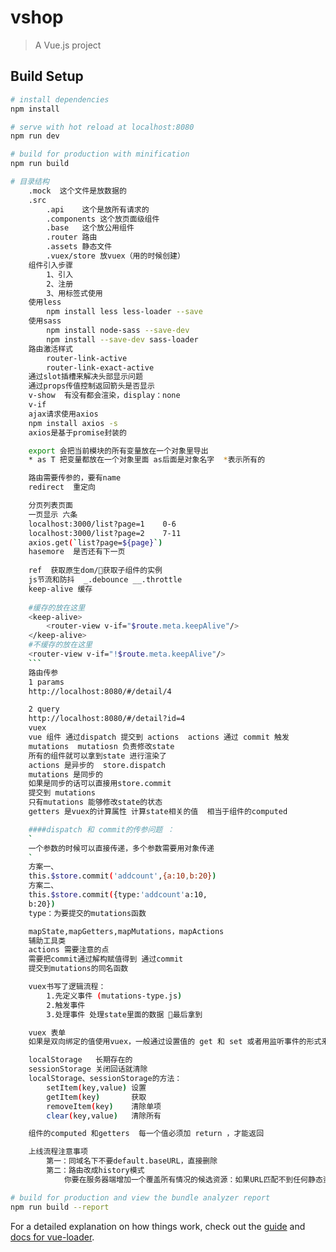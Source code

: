 # vshop

> A Vue.js project

## Build Setup

``` bash
# install dependencies
npm install

# serve with hot reload at localhost:8080
npm run dev

# build for production with minification
npm run build

# 目录结构
    .mock  这个文件是放数据的
    .src   
        .api    这个是放所有请求的
        .components 这个放页面级组件
        .base   这个放公用组件
        .router 路由
        .assets 静态文件
        .vuex/store 放vuex（用的时候创建）
    组件引入步骤
        1、引入
        2、注册
        3、用标签式使用
    使用less
        npm install less less-loader --save
    使用sass
        npm install node-sass --save-dev
        npm install --save-dev sass-loader
    路由激活样式
        router-link-active
        router-link-exact-active
    通过slot插槽来解决头部显示问题
    通过props传值控制返回箭头是否显示
    v-show  有没有都会渲染，display：none
    v-if  
    ajax请求使用axios
    npm install axios -s
    axios是基于promise封装的

    export 会把当前模块的所有变量放在一个对象里导出
    * as T 把变量都放在一个对象里面 as后面是对象名字  *表示所有的

    路由需要传参的，要有name
    redirect  重定向

    分页列表页面
    一页显示 六条
    localhost:3000/list?page=1    0-6
    localhost:3000/list?page=2    7-11
    axios.get(`list?page=${page}`)
    hasemore  是否还有下一页
    
    ref  获取原生dom/获取子组件的实例
    js节流和防抖  _.debounce __.throttle 
    keep-alive 缓存
    
    #缓存的放在这里
    <keep-alive>
        <router-view v-if="$route.meta.keepAlive"/> 
    </keep-alive>
    #不缓存的放在这里
    <router-view v-if="!$route.meta.keepAlive"/> 
    ```
    路由传参  
    1 params 
    http://localhost:8080/#/detail/4

    2 query 
    http://localhost:8080/#/detail?id=4
    vuex    
    vue 组件 通过dispatch 提交到 actions  actions 通过 commit 触发 
    mutations  mutatiosn 负责修改state
    所有的组件就可以拿到state 进行渲染了 
    actions 是异步的  store.dispatch 
    mutations 是同步的  
    如果是同步的话可以直接用store.commit
    提交到 mutations   
    只有mutations 能够修改state的状态
    getters 是vuex的计算属性 计算state相关的值  相当于组件的computed 

    ####dispatch 和 commit的传参问题 ：
    `
    一个参数的时候可以直接传递，多个参数需要用对象传递  
    ` 
    方案一、
    this.$store.commit('addcount',{a:10,b:20})
    方案二、
    this.$store.commit({type:'addcount'a:10,
    b:20})
    type：为要提交的mutations函数 

    mapState,mapGetters,mapMutations，mapActions  
    辅助工具类
    actions 需要注意的点
    需要把commit通过解构赋值得到 通过commit
    提交到mutations的同名函数

    vuex书写了逻辑流程：
        1.先定义事件 (mutations-type.js)
        2.触发事件
        3.处理事件 处理state里面的数据 最后拿到

    vuex 表单
    如果是双向绑定的值使用vuex，一般通过设置值的 get 和 set 或者用监听事件的形式来实现值  参考链接：https://vuex.vuejs.org/zh/guide/forms.html

    localStorage   长期存在的
    sessionStorage 关闭回话就清除
    localStorage、sessionStorage的方法：
        setItem(key,value) 设置
        getItem(key)       获取
        removeItem(key)    清除单项
        clear(key,value)   清除所有

    组件的computed 和getters  每一个值必须加 return ，才能返回

    上线流程注意事项
        第一：同域名下不要default.baseURL，直接删除
        第二：路由改成history模式
            你要在服务器端增加一个覆盖所有情况的候选资源：如果URL匹配不到任何静态资源，则应该返回一个index.html页面，这个页面就是你app依赖的页面

# build for production and view the bundle analyzer report
npm run build --report
```

For a detailed explanation on how things work, check out the [guide](http://vuejs-templates.github.io/webpack/) and [docs for vue-loader](http://vuejs.github.io/vue-loader).
